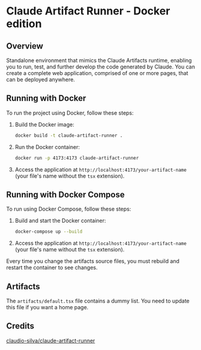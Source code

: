 # Claude Artifact Runner - Docker edition

## Overview

Standalone environment that mimics the Claude Artifacts runtime, enabling you to run, test, and further develop the code generated by Claude. You can create a complete web application, comprised of one or more pages, that can be deployed anywhere.

## Running with Docker

To run the project using Docker, follow these steps:

1. Build the Docker image:
   ```sh
   docker build -t claude-artifact-runner .
   ```

2. Run the Docker container:
   ```sh
   docker run -p 4173:4173 claude-artifact-runner
   ```

3. Access the application at `http://localhost:4173/your-artifact-name` (your file's name without the `tsx` extension).

## Running with Docker Compose

To run using Docker Compose, follow these steps:

1. Build and start the Docker container:
   ```sh
   docker-compose up --build
   ```

2. Access the application at `http://localhost:4173/your-artifact-name` (your file's name without the `tsx` extension).

Every time you change the artifacts source files, you must rebuild and restart the container to see changes.

## Artifacts

The `artifacts/default.tsx` file contains a dummy list. You need to update this file if you want a home page.

## Credits

[claudio-silva/claude-artifact-runner](https://github.com/claudio-silva/claude-artifact-runner)
